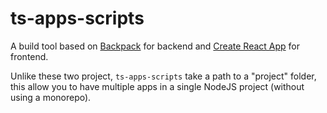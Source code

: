 # ts-apps-scripts

A build tool based on [Backpack](https://github.com/jaredpalmer/backpack) for backend and [Create React App](https://github.com/facebook/create-react-app) for frontend.

Unlike these two project, `ts-apps-scripts` take a path to a "project" folder, this allow you to have multiple apps in a single NodeJS project (without using a monorepo).
